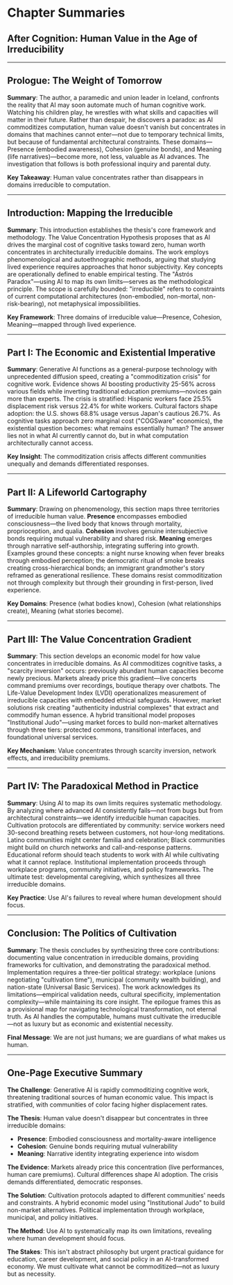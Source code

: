 # Chapter Summaries
## After Cognition: Human Value in the Age of Irreducibility

---

## Prologue: The Weight of Tomorrow

**Summary**: The author, a paramedic and union leader in Iceland, confronts the reality that AI may soon automate much of human cognitive work. Watching his children play, he wrestles with what skills and capacities will matter in their future. Rather than despair, he discovers a paradox: as AI commoditizes computation, human value doesn't vanish but concentrates in domains that machines cannot enter—not due to temporary technical limits, but because of fundamental architectural constraints. These domains—Presence (embodied awareness), Cohesion (genuine bonds), and Meaning (life narratives)—become more, not less, valuable as AI advances. The investigation that follows is both professional inquiry and parental duty.

**Key Takeaway**: Human value concentrates rather than disappears in domains irreducible to computation.

---

## Introduction: Mapping the Irreducible

**Summary**: This introduction establishes the thesis's core framework and methodology. The Value Concentration Hypothesis proposes that as AI drives the marginal cost of cognitive tasks toward zero, human worth concentrates in architecturally irreducible domains. The work employs phenomenological and autoethnographic methods, arguing that studying lived experience requires approaches that honor subjectivity. Key concepts are operationally defined to enable empirical testing. The "Ástrós Paradox"—using AI to map its own limits—serves as the methodological principle. The scope is carefully bounded: "irreducible" refers to constraints of current computational architectures (non-embodied, non-mortal, non-risk-bearing), not metaphysical impossibilities.

**Key Framework**: Three domains of irreducible value—Presence, Cohesion, Meaning—mapped through lived experience.

---

## Part I: The Economic and Existential Imperative

**Summary**: Generative AI functions as a general-purpose technology with unprecedented diffusion speed, creating a "commoditization crisis" for cognitive work. Evidence shows AI boosting productivity 25-56% across various fields while inverting traditional education premiums—novices gain more than experts. The crisis is stratified: Hispanic workers face 25.5% displacement risk versus 22.4% for white workers. Cultural factors shape adoption: the U.S. shows 68.8% usage versus Japan's cautious 26.7%. As cognitive tasks approach zero marginal cost ("COGSware" economics), the existential question becomes: what remains essentially human? The answer lies not in what AI currently cannot do, but in what computation architecturally cannot access.

**Key Insight**: The commoditization crisis affects different communities unequally and demands differentiated responses.

---

## Part II: A Lifeworld Cartography

**Summary**: Drawing on phenomenology, this section maps three territories of irreducible human value. **Presence** encompasses embodied consciousness—the lived body that knows through mortality, proprioception, and qualia. **Cohesion** involves genuine intersubjective bonds requiring mutual vulnerability and shared risk. **Meaning** emerges through narrative self-authorship, integrating suffering into growth. Examples ground these concepts: a night nurse knowing when fever breaks through embodied perception; the democratic ritual of smoke breaks creating cross-hierarchical bonds; an immigrant grandmother's story reframed as generational resilience. These domains resist commoditization not through complexity but through their grounding in first-person, lived experience.

**Key Domains**: Presence (what bodies know), Cohesion (what relationships create), Meaning (what stories become).

---

## Part III: The Value Concentration Gradient

**Summary**: This section develops an economic model for how value concentrates in irreducible domains. As AI commoditizes cognitive tasks, a "scarcity inversion" occurs: previously abundant human capacities become newly precious. Markets already price this gradient—live concerts command premiums over recordings, boutique therapy over chatbots. The Life-Value Development Index (LVDI) operationalizes measurement of irreducible capacities with embedded ethical safeguards. However, market solutions risk creating "authenticity industrial complexes" that extract and commodify human essence. A hybrid transitional model proposes "Institutional Judo"—using market forces to build non-market alternatives through three tiers: protected commons, transitional interfaces, and foundational universal services.

**Key Mechanism**: Value concentrates through scarcity inversion, network effects, and irreducibility premiums.

---

## Part IV: The Paradoxical Method in Practice

**Summary**: Using AI to map its own limits requires systematic methodology. By analyzing where advanced AI consistently fails—not from bugs but from architectural constraints—we identify irreducible human capacities. Cultivation protocols are differentiated by community: service workers need 30-second breathing resets between customers, not hour-long meditations. Latino communities might center familia and celebration; Black communities might build on church networks and call-and-response patterns. Educational reform should teach students to work with AI while cultivating what it cannot replace. Institutional implementation proceeds through workplace programs, community initiatives, and policy frameworks. The ultimate test: developmental caregiving, which synthesizes all three irreducible domains.

**Key Practice**: Use AI's failures to reveal where human development should focus.

---

## Conclusion: The Politics of Cultivation

**Summary**: The thesis concludes by synthesizing three core contributions: documenting value concentration in irreducible domains, providing frameworks for cultivation, and demonstrating the paradoxical method. Implementation requires a three-tier political strategy: workplace (unions negotiating "cultivation time"), municipal (community wealth building), and nation-state (Universal Basic Services). The work acknowledges its limitations—empirical validation needs, cultural specificity, implementation complexity—while maintaining its core insight. The epilogue frames this as a provisional map for navigating technological transformation, not eternal truth. As AI handles the computable, humans must cultivate the irreducible—not as luxury but as economic and existential necessity.

**Final Message**: We are not just humans; we are guardians of what makes us human.

---

## One-Page Executive Summary

**The Challenge**: Generative AI is rapidly commoditizing cognitive work, threatening traditional sources of human economic value. This impact is stratified, with communities of color facing higher displacement rates.

**The Thesis**: Human value doesn't disappear but concentrates in three irreducible domains:
- **Presence**: Embodied consciousness and mortality-aware intelligence
- **Cohesion**: Genuine bonds requiring mutual vulnerability  
- **Meaning**: Narrative identity integrating experience into wisdom

**The Evidence**: Markets already price this concentration (live performances, human care premiums). Cultural differences shape AI adoption. The crisis demands differentiated, democratic responses.

**The Solution**: Cultivation protocols adapted to different communities' needs and constraints. A hybrid economic model using "Institutional Judo" to build non-market alternatives. Political implementation through workplace, municipal, and policy initiatives.

**The Method**: Use AI to systematically map its own limitations, revealing where human development should focus.

**The Stakes**: This isn't abstract philosophy but urgent practical guidance for education, career development, and social policy in an AI-transformed economy. We must cultivate what cannot be commoditized—not as luxury but as necessity.